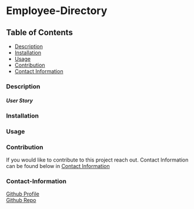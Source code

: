 # Employee-Directory

## Table of Contents

- [Description](#description)
- [Installation](#installation)
- [Usage](#usage)
- [Contribution](#contribution)
- [Contact Information](#contact-information)

### Description



##### User Story



### Installation



### Usage


### Contribution

If you would like to contribute to this project reach out. Contact Information can be found below in [Contact Information](#contact-information)

### Contact-Information

[Github Profile](https://github.com/https://github.com/Kfields91)
<br>
[Github Repo](https://github.com/Kfields91/employee-directory)